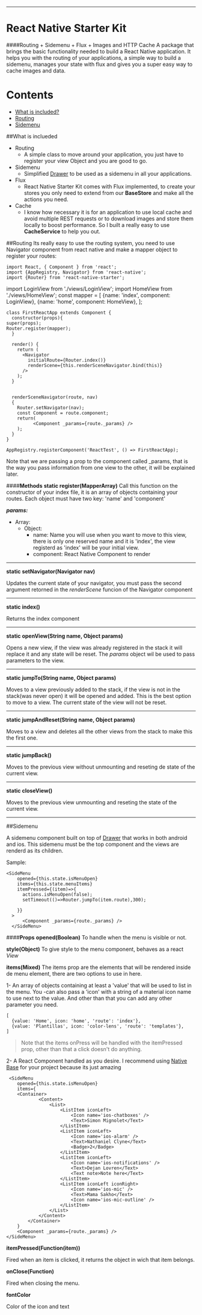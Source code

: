 ----------
# React Native Starter Kit

####Routing + Sidemenu + Flux + Images and HTTP Cache
A package that brings the basic functionality needed to build a React Native application. It helps you with the routing of your applications, a simple way to build a sidemenu, manages your state with flux and gives you a super easy way to cache images and data.
# Contents

- [What is included?](##what-is-included)
- [Routing](#routing)
- [Sidemenu](#sidemenu)

##What is inclueded

 - Routing
   - A simple class to move around your application, you just have to register your view Object and you are good to go.
 - Sidemenu
   - Simplified [Drawer](https://github.com/root-two/react-native-drawer) to be used as a sidemenu in all your applications.
 - Flux
   - React Native Starter Kit comes with Flux implemented, to create your stores you only need to extend from our **BaseStore** and make all the actions you need.
 - Cache
   - I know how necessary it is for an application to use local cache and avoid multiple REST requests or to download images and store them locally to boost performance. So I built a really easy to use **CacheService** to help you out.

##Routing
Its really easy to use the routing system, you need to use Navigator component from react native and make a mapper object to register your routes:

    import React, { Component } from 'react';
    import {AppRegistry, Navigator} from 'react-native';
    import {Router} from 'react-native-starter';
  
  import LoginView from './views/LoginView';
  import HomeView from './views/HomeView';
  const mapper = [
    {name: 'index', component: LoginView},
    {name: 'home', component: HomeView},
  ];
  
    class FirstReactApp extends Component {
      constructor(props){
    super(props);
    Router.register(mapper);
      }
    
      render() {
        return (
          <Navigator
            initialRoute={Router.index()}
            renderScene={this.renderSceneNavigator.bind(this)}
          />
        );
      }
    
    
      renderSceneNavigator(route, nav)
      {
        Router.setNavigator(nav);
        const Component = route.component;
        return(
              <Component _params={route._params} />
        );
      }
    }
    
    AppRegistry.registerComponent('ReactTest', () => FirstReactApp);
Note that we are passing a prop to the component called _params, that is the way you pass information from one view to the other, it will be explained later.

####**Methods**
**static register(MapperArray)**
Call this function on the constructor of your index file, it is an array of objects containing your routes. Each object must have two key: 'name' and 'component'
 
 ***params:***

 - Array:
   - Object:
     - name: Name you will use when you want to move to this view, there is only one reserved name and it is 'index', the view registerd as 'index' will be your initial view.
     - component: React Native Component to render

----------


**static setNavigator(Navigator nav)**

Updates the current state of your navigator, you must pass the second argument retorned in the *renderScene* funcion of the Navigator component


----------


**static index()**

Returns the index component


----------


**static openView(String name, Object params)**

Opens a new view, if the view was already registered in the stack it will replace it and any state will be reset.
The *params* object wil be used to pass parameters to the view.


----------


**static jumpTo(String name, Object params)**

Moves to a view previously added to the stack, if the view is not in the stack(was never open) it will be opened and added. This is the best option to move to a view. The current state of the view will not be reset.


----------

**static jumpAndReset(String name, Object params)**

Moves to a view and deletes all the other views from the stack to make this the first one.


----------
**static jumpBack()**

Moves to the previous view without unmounting and reseting de state of the current view.


----------
**static closeView()**

Moves to the previous view unmounting and reseting the state of the current view.


----------

##Sidemenu

A sidemenu component built on top of  [Drawer](https://github.com/root-two/react-native-drawer) that works in both android and ios. This sidemenu must be the top component and the views are renderd as its children.

Sample: 

    <SideMenu 
        opened={this.state.isMenuOpen}
        items={this.state.menuItems}
        itemPressed={(item)=>{
          actions.isMenuOpen(false);
          setTimeout(()=>Router.jumpTo(item.route),300);
          
        }}
      >
          <Component _params={route._params} />
      </SideMenu>

####**Props**
**opened(Boolean)**
To handle when the menu is visible or not.

**style(Object)**
To give style to the menu component, behaves as a react *View*

**items(Mixed)**
The items prop are the elements that will be rendered inside de menu element, there are two options to use in here.

1- An array of objects containing at least a 'value' that will be used to list in the menu. You -can also pass a 'icon' with a string of a material icon name to use next to the value. And other than that you can add any other parameter you need.

    [
      {value: 'Home', icon: 'home', 'route': 'index'},
      {value: 'Plantillas', icon: 'color-lens', 'route': 'templates'},
    ]

 

> Note that the items onPress will be handled with the itemPressed prop, other than that a click doesn't do anything.

 2- A React Component handled as you desire. I recommend using [Native Base](http://nativebase.io/) for your project because its just amazing
 
     <SideMenu 
        opened={this.state.isMenuOpen}
        items={
        <Container>
                <Content>
                    <List>
                        <ListItem iconLeft>
                            <Icon name='ios-chatboxes' />
                            <Text>Simon Mignolet</Text>
                        </ListItem>
                        <ListItem iconLeft>
                            <Icon name='ios-alarm' />
                            <Text>Nathaniel Clyne</Text>
                            <Badge>2</Badge>
                        </ListItem>
                        <ListItem iconLeft>
                            <Icon name='ios-notifications' />
                            <Text>Dejan Lovren</Text>
                            <Text note>Note here</Text>
                        </ListItem>
                        <ListItem iconLeft iconRight>
                            <Icon name='ios-mic' />
                            <Text>Mama Sakho</Text>
                            <Icon name='ios-mic-outline' />
                        </ListItem>
                    </List>
                </Content>
            </Container>
        }
        <Component _params={route._params} />
    </SideMenu>

**itemPressed(Function(item))**

Fired when an item is clicked, it returns the object in wich that item belongs.

**onClose(Function)**

Fired when closing the menu.

**fontColor**

Color of the icon and text